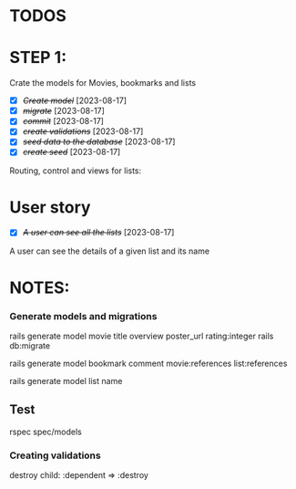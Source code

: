 # TODOS

# STEP 1:

Crate the models for Movies, bookmarks and lists
* [X] ~~*Create model*~~ [2023-08-17]
* [X] ~~*migrate*~~ [2023-08-17]
* [X] ~~*commit*~~ [2023-08-17]
* [X] ~~*create validations*~~ [2023-08-17]
* [X] ~~*seed data to the database*~~ [2023-08-17]
* [X] ~~*create seed*~~ [2023-08-17]

Routing, control and views for lists:

# User story
* [X] ~~*A user can see all the lists*~~ [2023-08-17]

A user can see the details of a given list and its name

# NOTES:

### Generate models and migrations
rails generate model movie title overview poster_url rating:integer
rails db:migrate

rails generate model bookmark comment movie:references list:references

rails generate model list name

## Test
rspec spec/models

### Creating validations


destroy child:
:dependent => :destroy
